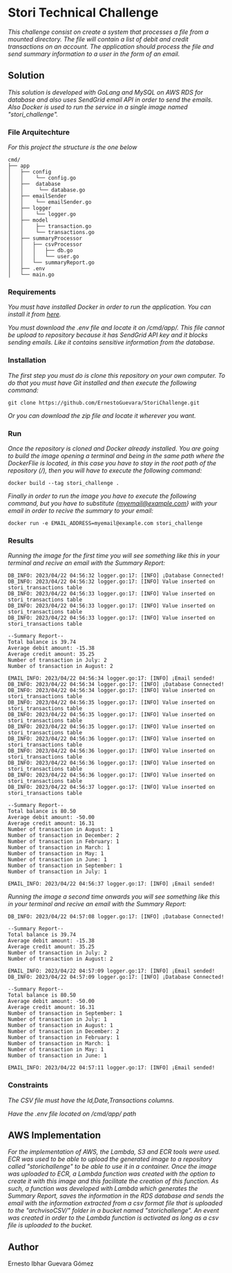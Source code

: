 # Stori Technical Challenge 

_This challenge consist on create a system that processes a file from a mounted directory. The file will contain a list of debit and credit transactions on an account. 
The application should process the file and send summary information to a user in the form of an email._
## Solution

_This solution is developed with GoLang and MySQL on AWS RDS for database and also uses SendGrid email API in order to send the emails.
Also Docker is used to run the service in a single image named "stori_challenge"._

### File Arquitechture
_For this project the structure is the one below_
```
cmd/
├── app
│   ├── config
│   │    └── config.go
│   ├──  database
│   │     └── database.go
│   ├── emailSender
│   │    └── emailSender.go
│   ├── logger
│   │    └── logger.go
│   ├── model
│   │    ├── transaction.go
│   │    └── transactions.go
│   ├── summaryProcessor
│   │   ├── csvProcessor
│   │   │   ├── db.go
│   │   │   └── user.go
│   │   └── summaryReport.go
│   ├── .env
│   └── main.go

```

### Requirements

_You must have installed Docker in order to run the application. You can install it from [here](https://www.docker.com/products/docker-desktop/)._

_You must download the .env file and locate it on /cmd/app/. This file cannot be upload to repository because it has SendGrid API key and it blocks sending emails. Like it contains sensitive information from the database._

###  Installation

_The first step you must do is clone this repository on your own computer. To do that you must have Git installed and then execute the following command:_
```
git clone https://github.com/ErnestoGuevara/StoriChallenge.git
```
_Or you can download the zip file and locate it wherever you want._

### Run
_Once the repository is cloned and Docker already installed. You are going to build the image opening a terminal and being in the same path where the DockerFlie is located, in this case you have to stay in the root path of the repository (/), then you will have to execute the following command:_
```
docker build --tag stori_challenge .
```
_Finally in order to run the image you have to execute the following command, but you have to substitute {myemail@example.com} with your email in order to recive the summary to your email:_
```
docker run -e EMAIL_ADDRESS=myemail@example.com stori_challenge
```

### Results
_Running the image for the first time you will see something like this in your terminal and recive an email with the Summary Report:_
```
DB_INFO: 2023/04/22 04:56:32 logger.go:17: [INFO] ¡Database Connected!
DB_INFO: 2023/04/22 04:56:32 logger.go:17: [INFO] Value inserted on stori_transactions table
DB_INFO: 2023/04/22 04:56:33 logger.go:17: [INFO] Value inserted on stori_transactions table
DB_INFO: 2023/04/22 04:56:33 logger.go:17: [INFO] Value inserted on stori_transactions table
DB_INFO: 2023/04/22 04:56:33 logger.go:17: [INFO] Value inserted on stori_transactions table

--Summary Report--
Total balance is 39.74
Average debit amount: -15.38
Average credit amount: 35.25
Number of transaction in July: 2 
Number of transaction in August: 2 

EMAIL_INFO: 2023/04/22 04:56:34 logger.go:17: [INFO] ¡Email sended!
DB_INFO: 2023/04/22 04:56:34 logger.go:17: [INFO] ¡Database Connected!
DB_INFO: 2023/04/22 04:56:34 logger.go:17: [INFO] Value inserted on stori_transactions table
DB_INFO: 2023/04/22 04:56:35 logger.go:17: [INFO] Value inserted on stori_transactions table
DB_INFO: 2023/04/22 04:56:35 logger.go:17: [INFO] Value inserted on stori_transactions table
DB_INFO: 2023/04/22 04:56:35 logger.go:17: [INFO] Value inserted on stori_transactions table
DB_INFO: 2023/04/22 04:56:36 logger.go:17: [INFO] Value inserted on stori_transactions table
DB_INFO: 2023/04/22 04:56:36 logger.go:17: [INFO] Value inserted on stori_transactions table
DB_INFO: 2023/04/22 04:56:36 logger.go:17: [INFO] Value inserted on stori_transactions table
DB_INFO: 2023/04/22 04:56:36 logger.go:17: [INFO] Value inserted on stori_transactions table
DB_INFO: 2023/04/22 04:56:37 logger.go:17: [INFO] Value inserted on stori_transactions table

--Summary Report--
Total balance is 80.50
Average debit amount: -50.00
Average credit amount: 16.31
Number of transaction in August: 1 
Number of transaction in December: 2 
Number of transaction in February: 1 
Number of transaction in March: 1 
Number of transaction in May: 1 
Number of transaction in June: 1 
Number of transaction in September: 1 
Number of transaction in July: 1 

EMAIL_INFO: 2023/04/22 04:56:37 logger.go:17: [INFO] ¡Email sended!
```

_Running the image a second time onwards you will see something like this in your terminal and recive an email with the Summary Report:_
```
DB_INFO: 2023/04/22 04:57:08 logger.go:17: [INFO] ¡Database Connected!

--Summary Report--
Total balance is 39.74
Average debit amount: -15.38
Average credit amount: 35.25
Number of transaction in July: 2 
Number of transaction in August: 2 

EMAIL_INFO: 2023/04/22 04:57:09 logger.go:17: [INFO] ¡Email sended!
DB_INFO: 2023/04/22 04:57:09 logger.go:17: [INFO] ¡Database Connected!

--Summary Report--
Total balance is 80.50
Average debit amount: -50.00
Average credit amount: 16.31
Number of transaction in September: 1 
Number of transaction in July: 1 
Number of transaction in August: 1 
Number of transaction in December: 2 
Number of transaction in February: 1 
Number of transaction in March: 1 
Number of transaction in May: 1 
Number of transaction in June: 1 

EMAIL_INFO: 2023/04/22 04:57:11 logger.go:17: [INFO] ¡Email sended!
```
### Constraints
_The CSV file must have the Id,Date,Transactions columns._

_Have the .env file located on /cmd/app/ path_
## AWS Implementation
_For the implementation of AWS, the Lambda, S3 and ECR tools were used.
ECR was used to be able to upload the generated image to a repository called "storichallenge" to be able to use it in a container.
Once the image was uploaded to ECR, a Lambda function was created with the option to create it with this image and this facilitate the creation of this function.
As such, a function was developed with Lambda which generates the Summary Report, saves the information in the RDS database and sends the email with the information extracted from a csv format file that is uploaded to the "archvisoCSV/" folder in a bucket named "storichallenge". An event was created in order to the Lambda function is activated as long as a csv file is uploaded to the bucket._

## Author
Ernesto Ibhar Guevara Gómez
